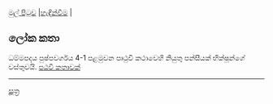 [මුල් පිටුව](../index.md) |[හැඳින්වීම](../හැඳින්වීම.md) |

## ලෝක කතා

ධම්මපදය පුෂ්පවර්ගය 4-1 පළමුවන පෘථුවි කථාවෙහි නියුතු පන්සීයක් භික්ෂූන්ගේ වස්තුවයි.
[පඨවි කතාවක්](https://pitaka.lk/dhammapada/katha-33.html)



-----
[සූත්‍ර](index.md)
